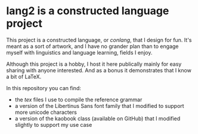 # lang2 is a constructed language project

This project is a constructed language, or *conlang*, that I design for fun. It's meant as a sort of artwork, and I have no grander plan than to engage myself with linguistics and language learning, fields I enjoy.

Although this project is a hobby, I host it here publically mainly for easy sharing with anyone interested. And as a bonus it demonstrates that I know a bit of LaTeX.

In this repository you can find:
- the *tex* files I use to compile the reference grammar
- a version of the Libertinus Sans font family that I modified to support more unicode characters
- a version of the kaobook class (available on GitHub) that I modified slightly to support my use case
